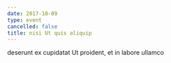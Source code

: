 ```yaml
---
date: 2017-10-09
type: event
cancelled: false
title: nisi Ut quis aliquip
---
```

deserunt ex cupidatat Ut proident, et in labore ullamco